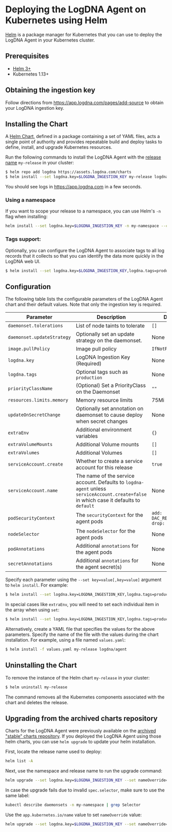 # Deploying the LogDNA Agent on Kubernetes using Helm

[Helm][helm] is a package manager for Kubernetes that you can use to deploy the LogDNA Agent in your Kubernetes
cluster.

## Prerequisites

- [Helm 3+][helm-install]
- Kubernetes 1.13+

## Obtaining the ingestion key

Follow directions from https://app.logdna.com/pages/add-source to obtain your LogDNA ingestion key.

## Installing the Chart

A [Helm Chart][helm-concepts], defined in a package containing a set of YAML files, acts a single point of authority
and provides repeatable build and deploy tasks to define, install, and upgrade Kubernetes resources.

Run the following commands to install the LogDNA Agent with the [release name][helm-concepts] `my-release` in your
cluster:

```bash
$ helm repo add logdna https://assets.logdna.com/charts
$ helm install --set logdna.key=$LOGDNA_INGESTION_KEY my-release logdna/agent
```

You should see logs in https://app.logdna.com in a few seconds.

### Using a namespace

If you want to scope your release to a namespace, you can use Helm's `-n` flag when installing:

```bash
helm install --set logdna.key=$LOGDNA_INGESTION_KEY -n my-namespace --create-namespace my-release logdna/agent
```

### Tags support:

Optionally, you can configure the LogDNA Agent to associate tags to all log records that it collects so that you can
identify the data more quickly in the LogDNA web UI.

```bash
$ helm install --set logdna.key=$LOGDNA_INGESTION_KEY,logdna.tags=production my-release logdna/agent
```

## Configuration

The following table lists the configurable parameters of the LogDNA Agent chart and their default values. Note
that only the ingestion key is required.

Parameter | Description | Default
--- | --- | ---
`daemonset.tolerations` | List of node taints to tolerate | `[]`
`daemonset.updateStrategy` | Optionally set an update strategy on the daemonset. | None
`image.pullPolicy` | Image pull policy | `IfNotPresent`
`logdna.key` | LogDNA Ingestion Key (Required) | None
`logdna.tags` | Optional tags such as `production` | None
`priorityClassName` | (Optional) Set a PriorityClass on the Daemonset | `""`
`resources.limits.memory` | Memory resource limits | 75Mi
`updateOnSecretChange` | Optionally set annotation on daemonset to cause deploy when secret changes | None
`extraEnv` | Additional environment variables | `{}`
`extraVolumeMounts` | Additional Volume mounts | `[]`
`extraVolumes` | Additional Volumes | `[]`
`serviceAccount.create` | Whether to create a service account for this release | `true`
`serviceAccount.name` | The name of the service account. Defaults to `logdna-agent` unless `serviceAccount.create=false` in which case it defaults to `default` | None
`podSecurityContext` | The `securityContext` for the agent pods | `add: DAC_READ_SEARCH, drop: all`
`nodeSelector` | The `nodeSelector` for the agent pods | None
`podAnnotations` | Additional `annotations` for the agent pods | None
`secretAnnotations` | Additional `annotations` for the agent secret(s) | None

Specify each parameter using the `--set key=value[,key=value]` argument to `helm install`. For example:

```bash
$ helm install --set logdna.key=LOGDNA_INGESTION_KEY,logdna.tags=production my-release logdna/agent
```

In special cases like `extraEnv`, you will need to set each individual item in the array when using `set`:

```bash
$ helm install --set logdna.key=LOGDNA_INGESTION_KEY,logdna.tags=production,extraEnv[0].name=LOGDNA_LOG_K8S_EVENTS,extraEnv[0].value=true my-release logdna/agent
```

Alternatively, create a YAML file that specifies the values for the above parameters. Specify the name of the file
with the values during the chart installation. For example, using a file named `values.yaml`:

```bash
$ helm install -f values.yaml my-release logdna/agent
```

## Uninstalling the Chart

To remove the instance of the Helm chart `my-release` in your cluster:

```bash
$ helm uninstall my-release
```

The command removes all the Kubernetes components associated with the chart and deletes the release.

## Upgrading from the archived charts repository

Charts for the LogDNA Agent were previously available on the [archived "stable" charts repository][helm-stable].
If you deployed the LogDNA Agent using those helm charts, you can use `helm upgrade` to update your helm installation.

First, locate the release name used to deploy:

```bash
helm list -A
```

Next, use the namespace and release name to run the upgrade command:

```bash
helm upgrade --set logdna.key=$LOGDNA_INGESTION_KEY --set nameOverride=logdna-agent -n my-namespace my-release logdna/agent
```

In case the upgrade fails due to invalid `spec.selector`, make sure to use the same label:

```bash
kubectl describe daemonsets -n my-namespace | grep Selector
```

Use the `app.kubernetes.io/name` value to set `nameOverride` value:

```bash
helm upgrade --set logdna.key=$LOGDNA_INGESTION_KEY --set nameOverride=logdna-agent -n my-namespace my-release logdna/agent
```

[helm]: https://helm.sh/
[helm-install]: https://helm.sh/docs/intro/install/
[helm-concepts]: https://helm.sh/docs/intro/using_helm/#three-big-concepts
[helm-stable]: https://github.com/helm/charts#%EF%B8%8F-deprecation-and-archive-notice
